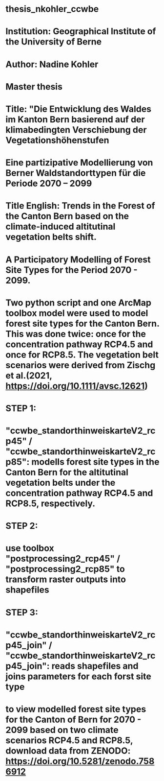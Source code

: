 # thesis_nkohler_ccwbe

# Institution: Geographical Institute of the University of Berne
# Author: Nadine Kohler
# Master thesis

# Title: "Die Entwicklung des Waldes im Kanton Bern basierend auf der klimabedingten Verschiebung der Vegetationshöhenstufen
# Eine partizipative Modellierung von Berner Waldstandorttypen für die Periode 2070 – 2099

# Title English: Trends in the Forest of the Canton Bern based on the climate-induced altitutinal vegetation belts shift. 
# A Participatory Modelling of Forest Site Types for the Period  2070 - 2099. 

# Two python script and one ArcMap toolbox model were used to model forest site types for the Canton Bern. This was done twice: once for the concentration pathway RCP4.5 and once for RCP8.5. The vegetation belt scenarios were derived from Zischg et al.(2021, https://doi.org/10.1111/avsc.12621)

# STEP 1: 
# "ccwbe_standorthinweiskarteV2_rcp45" / "ccwbe_standorthinweiskarteV2_rcp85": modells forest site types in the Canton Bern for the altitutinal vegetation belts under the concentration pathway RCP4.5 and RCP8.5, respectively. 

# STEP 2: 
# use toolbox "postprocessing2_rcp45" / "postprocessing2_rcp85" to transform raster outputs into shapefiles

# STEP 3: 
# "ccwbe_standorthinweiskarteV2_rcp45_join" / "ccwbe_standorthinweiskarteV2_rcp45_join": reads shapefiles and joins parameters for each forst site type

# to view modelled forest site types for the Canton of Bern for 2070 - 2099 based on two climate scenarios RCP4.5 and RCP8.5, download data from ZENODO:  https://doi.org/10.5281/zenodo.7586912

